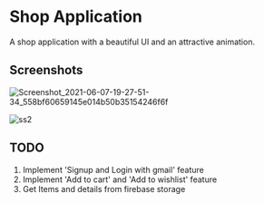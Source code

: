 # Shop Application

A shop application with a beautiful UI and an attractive animation.

## Screenshots
![Screenshot_2021-06-07-19-27-51-34_558bf60659145e014b50b35154246f6f](https://user-images.githubusercontent.com/58231570/121030261-f3a41180-c7c6-11eb-9995-e1b8c08170cc.jpg)

![ss2](https://user-images.githubusercontent.com/58231570/139444957-db5645d8-918a-4771-b91d-8adcc955eec0.jpg)

## TODO
1. Implement 'Signup and Login with gmail' feature
2. Implement 'Add to cart' and 'Add to wishlist' feature
3. Get Items and details from firebase storage
